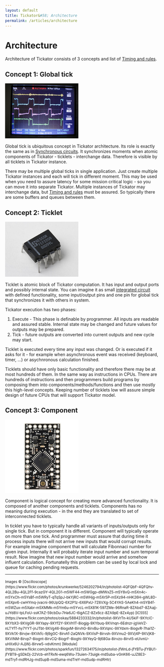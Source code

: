 ```yaml
---
layout: default
title: Tickator&#58; Architecture
permalink: /articles/architecture
---
```


Architecture
============

Architecture of Tickator consists of 3 concepts and list of [Timing and rules](/articles/rules).

Concept 1: Global tick
----------------------

<img src="/img/oscilloscope.jpg" class="floating-img"/>

Global tick is ubiquitous concept in Tickator architecture. Its role is exactly the same as in [Synchronous circuits](https://en.wikipedia.org/wiki/Synchronous_circuit). It synchronizes moments when atomic components of Tickator - ticklets - interchange data. Therefore is visible by all ticklets in Tickator instance.

There may be multiple global ticks in single application. Just create multiple Tickator instances and each will tick in different moment. This may be used when you need to assure latency for some mission critical logic - so you can move it into separate Tickator. Multiple instances of Tickator may interchange data, but [Timing and rules](/articles/rules) must be assured. So typically there are some buffers and queues between them.

Concept 2: Ticklet
------------------

<img src="/img/ic555.jpg" class="floating-img"/>

Ticklet is atomic block of Tickator computation. It has input and output ports and possibly internal state. You can imagine it as small [integrated circuit](https://en.wikipedia.org/wiki/Integrated_circuit) with defined functionality, some input/output pins and one pin for global tick that synchronizes it with others in system.

<span class="clearfix"></span>

Tickator execution has two phases:

1.   Execute - This phase is definable by programmer. All inputs are readable and assured stable. Internal state may be changed and future values for outputs may be prepared.
2.   Tick - future outputs are converted into current outputs and new cycle may start.

Ticklet is executed every time any input was changed. Or is executed if it asks for it - for example when asynchronous event was received (keyboard, timer, ...) or asychnronous calculation finished.

Ticklets should have only basic functionality and therefore there may be at most hundreds of them. In the same way as instructions in CPUs. There are hundreds of instructions and then programmers build programs by composing them into components/methods/functions and then use mostly this high-level concepts. Keeping number of ticklets low will assure simple design of future CPUs that will support Tickator model.

Concept 3: Component
--------------------

<img src="/img/module.jpg" class="floating-img"/>

Component is logical concept for creating more advanced functionality. It is composed of another components and ticklets. Components has no meaning during execution - in the end they are translated to set of interconnected ticklets.

In ticklet you have to typically handle all variants of inputs/outputs only for single tick. But in component it is different. Component will typically operate on more than one tick. And programmer must assure that during time it process inputs there will not arrive new inputs that would corrupt results.  For example imagine component that will calculate Fibonnaci number for given input. Internally it will probably iterate input number and sum temporal result. Now imagine that new input number would arrive and somehow influent calculation. Fortunatelly this problem can be used by local lock and queue for caching pending requests.

<hr/>

<small>
Images &copy; [Oscilloscope](https://www.flickr.com/photos/krunkwerke/5246202794/in/photolist-4QFQbF-4QFQhv-4QL2Bu-4QL2Ff-9cazGY-4QL2G1-m5WF44-m5WGgp-dMWxZ5-m5Y8vQ-m5Xn4c-m5YxCh-m5YsBf-m5WRyT-qTqSpJ-bkYjRC-m5WHjg-m5Xr5P-m5Xz94-nHK26H-gWL8D-m5Xpv6-cwHYmq-jvacni-96UpQQ-6X2P1z-6X6PxU-7Z6VXg-5C4YAS-5AeKh4-m5YB4f-m5WZux-m5Xabr-m5XMMk-m5Ym6u-m5YvcL-m5X81K-597ZMe-96RnaR-8ZAbd7-8ZAajj-uJYd8V-tpLFoU-ssK7AZ-59cbDu-7Ha6JC-6igACZ-8Zx6cz-8ZA9pE-8Zx4yp) [IC555](https://www.flickr.com/photos/oskay/5884233332/in/photolist-9XVrTn-kU5kiF-9XYciC-9XYbX3-9XVgGR-9XYapy-9XYf2Y-9XVh1T-8iogjg-9XYbuq-9XVnqn-6Ednzr-jgVeVZ-nLTYfT-hy7YYT-jnJTbt-9XVg46-8iogxM-8irvhG-8irvBu-9XVqnc-9XYdxm-8iogvR-7hai1Z-9XVk1X-8irvjw-9XVkfc-9j9gGC-8irvAf-2aQNVk-9XVisP-8irvsh-9XVmu2-9XVj4P-9XVjK8-9XViNM-8irvp7-8iognt-8irvCQ-8iogrF-8ioghi-9XYeyQ-9j68Ga-8irvzo-8irvt5-eUivnU-uHXx6U-AJjWj-8irvw5-vdvKmm) [Module](https://www.flickr.com/photos/sparkfun/13272634175/in/photolist-jfWnLd-jfYBTu-jfYBU1-jfYBT9-gSDkDj-22Vcb-ehTRxN-ewq6Wu-73uien-73uigk-mdSuba-vGnK66-uJZ8E3-mdTryf-mdRHJg-mdSupB-mdSuma-mdTreY-mdSudp-mdRHtr)
</small>
